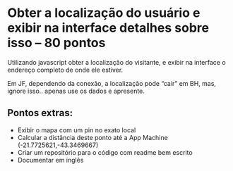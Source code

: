 # Obter a localização do usuário e exibir na interface detalhes sobre isso – 80 pontos

Utilizando javascript obter a localização do visitante, e exibir na interface o endereço completo de onde ele estiver.

Em JF, dependendo da conexão, a localização pode “cair” em BH, mas, ignore isso.. apenas use os dados e apresente.

## Pontos extras:

- Exibir o mapa com um pin no exato local
- Calcular a distância deste ponto até a App Machine (-21.7725621,-43.3469667)
- Criar um repositório para o código com readme bem escrito 
- Documentar em inglês
